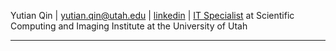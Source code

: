 
Yutian Qin | <a href="mailto:yutian.qin@utah.edu">yutian.qin@utah.edu</a> | <a href="https://www.linkedin.com/in/yutianqin" target="_blank">linkedin</a> | 
<a href="https://www.sci.utah.edu/people/yutian.qin.html" target="_blank">IT Specialist</a> at Scientific Computing and Imaging Institute at the University of Utah

---

<!-- <table style="width: 100%;">
    <td tyle="width: 50%;">
        <img align="left" src="https://github-readme-stats.vercel.app/api/top-langs?username=yutianqin&show_icons=true&locale=en&layout=compact" alt="yutianqin"/>
    </td>
    <td style="width:60%;">
        <img align="right" src="https://github-readme-streak-stats.herokuapp.com/?user=yutianqin&" alt="yutianqin"/>
    </td>
</table> -->
